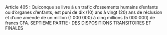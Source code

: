 Article 405 : Quiconque se livre à un trafic d’ossements humains d’enfants ou d’organes d’enfants, est puni de dix (10) ans à vingt (20) ans de réclusion et d’une amende de un million (1 000 000) à cinq millions (5 000 000) de francs CFA.
SEPTIEME PARTIE : DES DISPOSITIONS TRANSITOIRES ET FINALES